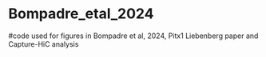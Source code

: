 # Bompadre_etal_2024

#code used for figures in Bompadre et al, 2024, Pitx1 Liebenberg paper and Capture-HiC analysis

